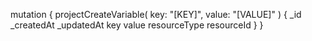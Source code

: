 mutation {
    projectCreateVariable(
        key: "[KEY]",
        value: "[VALUE]"
    ) {
        _id
        _createdAt
        _updatedAt
        key
        value
        resourceType
        resourceId
    }
}
